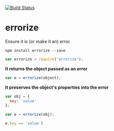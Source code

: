 [![Build Status](https://travis-ci.org/nomilous/errorize.svg)](https://travis-ci.org/nomilous/errorize)

# errorize

Ensure it is (or make it an) error.

`npm install errorize --save`

```javascript
var errorize = require('errorize');
```

__It returns the object passed as an error__

```javascript
var e = errorize(object);
```

__It preserves the object's properties into the error__

```javascript
var obj = {
  key: 'value'
};

var e = errorize(obj);

e.key == 'value'l
```